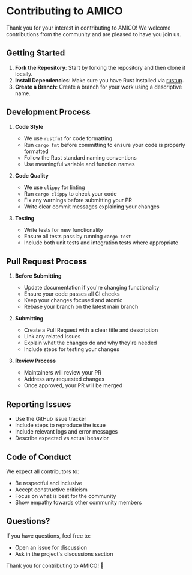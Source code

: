# Contributing to AMICO

Thank you for your interest in contributing to AMICO! We welcome contributions from the community and are pleased to have you join us.

## Getting Started

1. **Fork the Repository**: Start by forking the repository and then clone it locally.
2. **Install Dependencies**: Make sure you have Rust installed via [rustup](https://rustup.rs/).
3. **Create a Branch**: Create a branch for your work using a descriptive name.

## Development Process

1. **Code Style**
   - We use `rustfmt` for code formatting
   - Run `cargo fmt` before committing to ensure your code is properly formatted
   - Follow the Rust standard naming conventions
   - Use meaningful variable and function names

2. **Code Quality**
   - We use `clippy` for linting
   - Run `cargo clippy` to check your code
   - Fix any warnings before submitting your PR
   - Write clear commit messages explaining your changes

3. **Testing**
   - Write tests for new functionality
   - Ensure all tests pass by running `cargo test`
   - Include both unit tests and integration tests where appropriate

## Pull Request Process

1. **Before Submitting**
   - Update documentation if you're changing functionality
   - Ensure your code passes all CI checks
   - Keep your changes focused and atomic
   - Rebase your branch on the latest main branch

2. **Submitting**
   - Create a Pull Request with a clear title and description
   - Link any related issues
   - Explain what the changes do and why they're needed
   - Include steps for testing your changes

3. **Review Process**
   - Maintainers will review your PR
   - Address any requested changes
   - Once approved, your PR will be merged

## Reporting Issues

- Use the GitHub issue tracker
- Include steps to reproduce the issue
- Include relevant logs and error messages
- Describe expected vs actual behavior

## Code of Conduct

We expect all contributors to:

- Be respectful and inclusive
- Accept constructive criticism
- Focus on what is best for the community
- Show empathy towards other community members

## Questions?

If you have questions, feel free to:

- Open an issue for discussion
- Ask in the project's discussions section

Thank you for contributing to AMICO! 🚀
